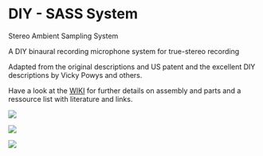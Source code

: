 # DIY - SASS System
Stereo Ambient Sampling System

A DIY binaural recording microphone system for true-stereo recording

Adapted from the original descriptions and US patent and the excellent DIY descriptions by Vicky Powys and others.

Have a look at the [WIKI](https://github.com/DD4WH/SASS/wiki) for further details on assembly and parts and a ressource list with literature and links. 

![](https://user-images.githubusercontent.com/14326464/99524616-f8bf8180-2998-11eb-9e6e-a43e6dc737b0.png)


![](https://user-images.githubusercontent.com/14326464/99524521-d299e180-2998-11eb-9950-725a3dc35739.png)


![](https://user-images.githubusercontent.com/14326464/99524653-08d76100-2999-11eb-850f-2ce0e59cd4da.png)


